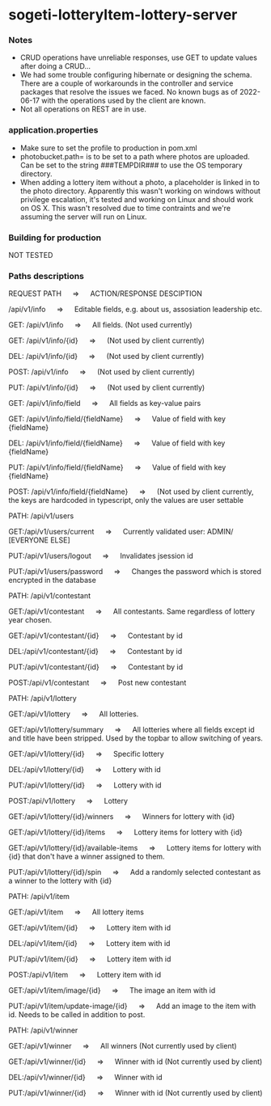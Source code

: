 # sogeti-lotteryItem-lottery-server

### Notes

- CRUD operations have unreliable responses, use GET to update values after doing a CRUD...
- We had some trouble configuring hibernate or designing the schema. There are a couple of workarounds in the controller and service packages that resolve the issues we faced.
  No known bugs as of 2022-06-17 with the operations used by the client are known.
- Not all operations on REST are in use.

### application.properties
- Make sure to set the profile to production in pom.xml
- photobucket.path= is to be set to a path where photos are uploaded. Can be set to the string ###TEMPDIR### to use the
  OS temporary directory.
- When adding a lottery item without a photo, a placeholder is linked in to the photo directory. Apparently this wasn't
  working on windows without privilege escalation, it's tested and working on Linux and should work on OS X. This wasn't
  resolved due to time contraints and we're assuming the server will run on Linux.

### Building for production
NOT TESTED


### Paths descriptions
REQUEST PATH                                &emsp; => &emsp; ACTION/RESPONSE DESCIPTION

/api/v1/info                                &emsp; => &emsp; Editable fields, e.g. about us, assosiation leadership etc.

GET:  /api/v1/info                          &emsp; => &emsp; All fields. (Not used currently)

GET:  /api/v1/info/{id}                     &emsp; => &emsp; (Not used by client currently)

DEL:  /api/v1/info/{id}                     &emsp; => &emsp; (Not used by client currently)

POST: /api/v1/info                          &emsp; => &emsp; (Not used by client currently)

PUT:  /api/v1/info/{id}                     &emsp; => &emsp; (Not used by client currently)

GET:  /api/v1/info/field                    &emsp; => &emsp; All fields as key-value pairs

GET:  /api/v1/info/field/{fieldName}        &emsp; => &emsp; Value of field with key {fieldName}

DEL:  /api/v1/info/field/{fieldName}        &emsp; => &emsp; Value of field with key {fieldName}

PUT:  /api/v1/info/field/{fieldName}        &emsp; => &emsp; Value of field with key {fieldName}

POST: /api/v1/info/field/{fieldName}        &emsp; => &emsp; (Not used by client currently, the keys are hardcoded in typescript, only the values are user settable



PATH: /api/v1/users

GET:/api/v1/users/current                   &emsp; => &emsp; Currently validated user: ADMIN/ [EVERYONE ELSE]

PUT:/api/v1/users/logout                    &emsp; => &emsp; Invalidates jsession id

PUT:/api/v1/users/password                  &emsp; => &emsp; Changes the password which is stored encrypted in the database



PATH: /api/v1/contestant

GET:/api/v1/contestant                      &emsp; => &emsp; All contestants. Same regardless of lottery year chosen.

GET:/api/v1/contestant/{id}                 &emsp; => &emsp; Contestant by id

DEL:/api/v1/contestant/{id}                 &emsp; => &emsp; Contestant by id

PUT:/api/v1/contestant/{id}                 &emsp; => &emsp; Contestant by id

POST:/api/v1/contestant                     &emsp; => &emsp; Post new contestant



PATH: /api/v1/lottery

GET:/api/v1/lottery                         &emsp; => &emsp; All lotteries.

GET:/api/v1/lottery/summary                 &emsp; => &emsp; All lotteries where all fields except id and title have been stripped. Used by the topbar to allow switching of years.

GET:/api/v1/lottery/{id}                    &emsp; => &emsp; Specific lottery

DEL:/api/v1/lottery/{id}                    &emsp; => &emsp; Lottery with id

PUT:/api/v1/lottery/{id}                    &emsp; => &emsp; Lottery with id

POST:/api/v1/lottery                        &emsp; => &emsp; Lottery

GET:/api/v1/lottery/{id}/winners            &emsp; => &emsp; Winners for lottery with {id}

GET:/api/v1/lottery/{id}/items              &emsp; => &emsp; Lottery items for lottery with {id}

GET:/api/v1/lottery/{id}/available-items    &emsp; => &emsp; Lottery items for lottery with {id} that don't have a winner assigned to them.

PUT:/api/v1/lottery/{id}/spin               &emsp; => &emsp; Add a randomly selected contestant as a winner to the lottery with {id}


PATH: /api/v1/item

GET:/api/v1/item                            &emsp; => &emsp; All lottery items

GET:/api/v1/item/{id}                       &emsp; => &emsp; Lottery item with id

DEL:/api/v1/item/{id}                       &emsp; => &emsp; Lottery item with id

PUT:/api/v1/item/{id}                       &emsp; => &emsp; Lottery item with id

POST:/api/v1/item                           &emsp; => &emsp; Lottery item with id

GET:/api/v1/item/image/{id}                 &emsp; => &emsp; The image an item with id

PUT:/api/v1/item/update-image/{id}          &emsp; => &emsp; Add an image to the item with id. Needs to be called in addition to post.



PATH: /api/v1/winner

GET:/api/v1/winner                          &emsp; => &emsp; All winners (Not currently used by client)

GET:/api/v1/winner/{id}                     &emsp; => &emsp; Winner with id (Not currently used by client)

DEL:/api/v1/winner/{id}                     &emsp; => &emsp; Winner with id

PUT:/api/v1/winner/{id}                     &emsp; => &emsp; Winner with id (Not currently used by client)
